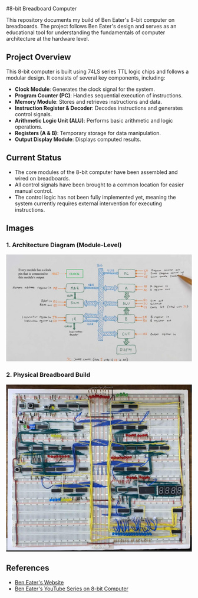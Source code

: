 #8-bit Breadboard Computer

This repository documents my build of Ben Eater's 8-bit computer on breadboards. The project follows Ben Eater's design and serves as an educational tool for understanding the fundamentals of computer architecture at the hardware level.

## Project Overview

This 8-bit computer is built using 74LS series TTL logic chips and follows a modular design. It consists of several key components, including:

- **Clock Module**: Generates the clock signal for the system.
- **Program Counter (PC)**: Handles sequential execution of instructions.
- **Memory Module**: Stores and retrieves instructions and data.
- **Instruction Register & Decoder**: Decodes instructions and generates control signals.
- **Arithmetic Logic Unit (ALU)**: Performs basic arithmetic and logic operations.
- **Registers (A & B)**: Temporary storage for data manipulation.
- **Output Display Module**: Displays computed results.

## Current Status

- The core modules of the 8-bit computer have been assembled and wired on breadboards.
- All control signals have been brought to a common location for easier manual control.
- The control logic has not been fully implemented yet, meaning the system currently requires external intervention for executing instructions.

## Images

### 1. Architecture Diagram (Module-Level)

![Architecture Diagram](images/architecture.PNG)

### 2. Physical Breadboard Build

![Breadboard Build](images/breadboard.PNG)


## References

- [Ben Eater's Website](https://eater.net)
- [Ben Eater's YouTube Series on 8-bit Computer](https://www.youtube.com/playlist?list=PLowKtXNTBypGqImE405J2565dvjafglHU)


